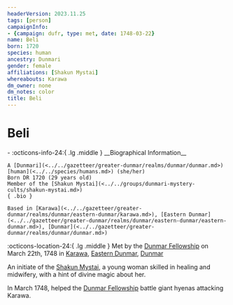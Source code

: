 ```yaml
---
headerVersion: 2023.11.25
tags: [person]
campaignInfo:
- {campaign: dufr, type: met, date: 1748-03-22}
name: Beli
born: 1720
species: human
ancestry: Dunmari
gender: female
affiliations: [Shakun Mystai]
whereabouts: Karawa
dm_owner: none
dm_notes: color
title: Beli
---
```

# Beli
<div class="grid cards ext-narrow-margin ext-one-column" markdown>
- :octicons-info-24:{ .lg .middle } __Biographical Information__

    A [Dunmari](<../../gazetteer/greater-dunmar/realms/dunmar/dunmar.md>) [human](<../../species/humans.md>) (she/her)  
    Born DR 1720 (29 years old)  
    Member of the [Shakun Mystai](<../../groups/dunmari-mystery-cults/shakun-mystai.md>)  
    { .bio }

    Based in [Karawa](<../../gazetteer/greater-dunmar/realms/dunmar/eastern-dunmar/karawa.md>), [Eastern Dunmar](<../../gazetteer/greater-dunmar/realms/dunmar/eastern-dunmar/eastern-dunmar.md>), [Dunmar](<../../gazetteer/greater-dunmar/realms/dunmar/dunmar.md>)
</div>



:octicons-location-24:{ .lg .middle } Met by the [Dunmar Fellowship](<../pcs/dunmar-fellowship/dunmar-fellowship.md>) on March 22th, 1748 in [Karawa](<../../gazetteer/greater-dunmar/realms/dunmar/eastern-dunmar/karawa.md>), [Eastern Dunmar](<../../gazetteer/greater-dunmar/realms/dunmar/eastern-dunmar/eastern-dunmar.md>), [Dunmar](<../../gazetteer/greater-dunmar/realms/dunmar/dunmar.md>)  


An initiate of the [Shakun Mystai](<../../groups/dunmari-mystery-cults/shakun-mystai.md>), a young woman skilled in healing and midwifery, with a hint of divine magic about her.




In March 1748, helped the [Dunmar Fellowship](<../pcs/dunmar-fellowship/dunmar-fellowship.md>) battle giant hyenas attacking Karawa. 

